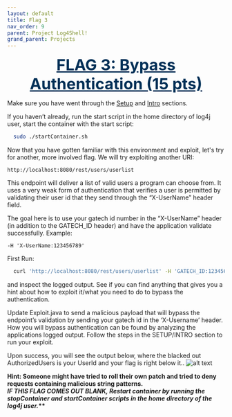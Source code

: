 ```yaml
---
layout: default
title: Flag 3
nav_order: 9
parent: Project Log4Shell!
grand_parent: Projects
---
```


<div style="text-align:center">
  <span id="flag3" style="color: #003057; font-size:36px; font-weight: bold; text-decoration:underline">FLAG 3: Bypass Authentication (15 pts)</span>
</div> 
  
Make sure you have went through the <a href="#setup">Setup</a> and <a href="#intro">Intro</a> sections. 

If you haven’t already, run the start script in the home directory of log4j user, start the container with the start script: 
```bash
  sudo ./startContainer.sh
```

Now that you have gotten familiar with this environment and exploit, let's try for another, more involved flag. We will try exploiting another URI:

``` http://localhost:8080/rest/users/userlist ```

This endpoint will deliver a list of valid users a program can choose from.  It uses a very weak form of authentication that verifies a user is permitted by validating their user id that they send through the “X-UserName” header field.

The goal here is to use your gatech id number in the  “X-UserName” header (in addition to the GATECH_ID header) and have the application validate successfully.
Example:
  
``` -H 'X-UserName:123456789' ```

First Run:
```bash
  curl 'http://localhost:8080/rest/users/userlist' -H 'GATECH_ID:123456789' -H 'Accept:application/json' -H   'X-UserName:rcoleman8'
```

and inspect the logged output. See if you can find anything that gives you a hint about how to exploit it/what you need to do to bypass the authentication. 

Update Exploit.java to send a malicious payload that will bypass the endpoint’s validation by sending your gatech id in the ‘X-Username’ header. How you will bypass authentication can be found by analyzing the applications logged output. Follow the steps in the SETUP/INTRO section to run your exploit. 

Upon success, you will see the output below, where the blacked out AuthorizedUsers is your UserId and your flag is right below it..
![alt text](/images/flag3.PNG) 
  
<span style="font-weight: bold">Hint: Someone might have tried to roll their own patch and tried to deny requests containing malicious string patterns.</span> \
<span style="font-weight: bold">*********IF THIS FLAG COMES OUT BLANK, Restart container by running the stopContainer and startContainer scripts in the home directory of the log4j user.***********</span>

